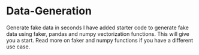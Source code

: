 # Data-Generation
Generate fake data in seconds
I have added starter code to generate fake data using faker, pandas and numpy vectorization functions. 
This will give you a start. 
Read more on faker and numpy functions if you have a different use case.

